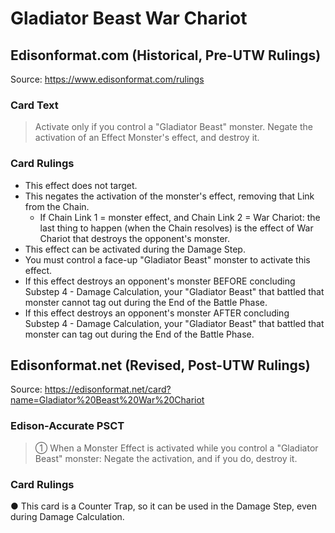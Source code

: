 # Gladiator Beast War Chariot

## Edisonformat.com (Historical, Pre-UTW Rulings)

Source: https://www.edisonformat.com/rulings

### Card Text

> Activate only if you control a "Gladiator Beast" monster. Negate the activation of an Effect Monster's effect, and destroy it.

### Card Rulings

*   This effect does not target.
*   This negates the activation of the monster's effect, removing that Link from the Chain.
    *   If Chain Link 1 = monster effect, and Chain Link 2 = War Chariot: the last thing to happen (when the Chain resolves) is the effect of War Chariot that destroys the opponent's monster.
*   This effect can be activated during the Damage Step.
*   You must control a face-up "Gladiator Beast" monster to activate this effect.
*   If this effect destroys an opponent's monster BEFORE concluding Substep 4 - Damage Calculation, your "Gladiator Beast" that battled that monster cannot tag out during the End of the Battle Phase.
*   If this effect destroys an opponent's monster AFTER concluding Substep 4 - Damage Calculation, your "Gladiator Beast" that battled that monster can tag out during the End of the Battle Phase.

## Edisonformat.net (Revised, Post-UTW Rulings)

Source: https://edisonformat.net/card?name=Gladiator%20Beast%20War%20Chariot

### Edison-Accurate PSCT

> ① When a Monster Effect is activated while you control a "Gladiator Beast" monster:
> Negate the activation, and if you do, destroy it.

### Card Rulings

● This card is a Counter Trap, so it can be used in the Damage Step, even during Damage Calculation.
            